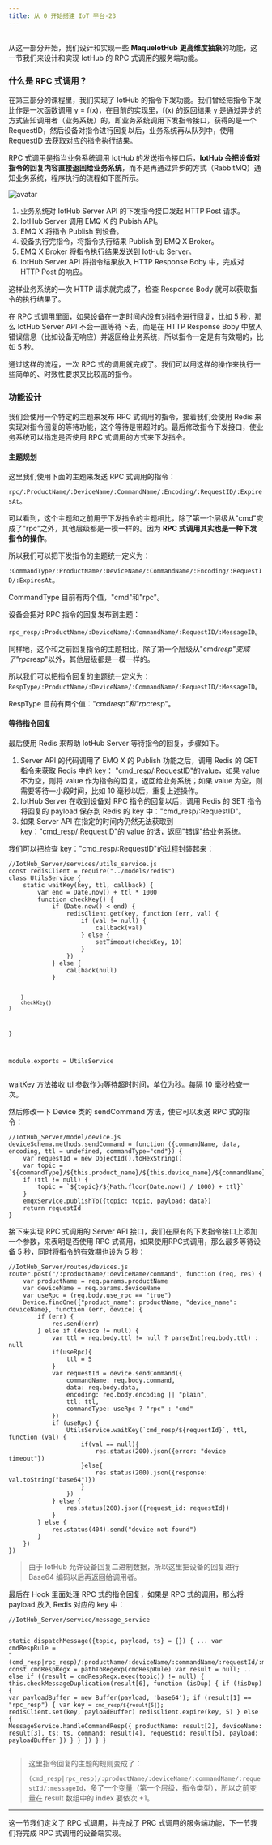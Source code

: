 ```yaml
---
title: 从 0 开始搭建 IoT 平台-23
---
```

<article id="topicContainer" class="column_content"><h2 class="topic_title"></h2><div><p>从这一部分开始，我们设计和实现一些 <strong>MaqueIotHub 更高维度抽象</strong>的功能，这一节我们来设计和实现 IotHub 的 RPC 式调用的服务端功能。</p>
<h3 id="rpc">什么是 RPC 式调用？</h3>
<p>在第三部分的课程里，我们实现了 IotHub 的指令下发功能。我们曾经把指令下发比作是一次函数调用 y = f(x)，在目前的实现里，f(x) 的返回结果 y 是通过异步的方式告知调用者（业务系统）的，即业务系统调用下发指令接口，获得的是一个 RequestID，然后设备对指令进行回复以后，业务系统再从队列中，使用 RequestID 去获取对应的指令执行结果。</p>
<p>RPC 式调用是指当业务系统调用 IotHub 的发送指令接口后，<strong>IotHub 会把设备对指令的回复内容直接返回给业务系统</strong>，而不是再通过异步的方式（RabbitMQ）通知业务系统，程序执行的流程如下图所示。</p>
<p><img src="https://images.gitbook.cn/FlJwcD8mjLWyV4I-fWJNAWA7OVea" alt="avatar" /></p>
<ol>
<li>业务系统对 IotHub Server API 的下发指令接口发起 HTTP Post 请求。</li>
<li>IotHub Server 调用 EMQ X 的 Pubish API。</li>
<li>EMQ X 将指令 Publish 到设备。</li>
<li>设备执行完指令，将指令执行结果 Publish 到 EMQ X Broker。</li>
<li>EMQ X Broker 将指令执行结果发送到 IotHub Server。</li>
<li>IotHub Server API 将指令结果放入 HTTP Response Boby 中，完成对 HTTP Post 的响应。</li>
</ol>
<p>这样业务系统的一次 HTTP 请求就完成了，检查 Response Body 就可以获取指令的执行结果了。</p>
<p>在 RPC 式调用里面，如果设备在一定时间内没有对指令进行回复，比如 5 秒，那么 IotHub Server API 不会一直等待下去，而是在 HTTP Response Boby 中放入错误信息（比如设备无响应）并返回给业务系统，所以指令一定是有有效期的，比如 5 秒。 </p>
<p>通过这样的流程，一次 RPC 式的调用就完成了。我们可以用这样的操作来执行一些简单的、时效性要求又比较高的指令。</p>
<h3 id="">功能设计</h3>
<p>我们会使用一个特定的主题来发布 RPC 式调用的指令，接着我们会使用 Redis 来实现对指令回复的等待功能，这个等待是带超时的。最后修改指令下发接口，使业务系统可以指定是否使用 RPC 式调用的方式来下发指令。 </p>
<h4 id="-1">主题规划</h4>
<p>这里我们使用下面的主题来发送 RPC 式调用的指令：</p>
<p><code>rpc/:ProductName/:DeviceName/:CommandName/:Encoding/:RequestID/:ExpiresAt</code>。</p>
<p>可以看到，这个主题和之前用于下发指令的主题相比，除了第一个层级从"cmd"变成了"rpc"之外，其他层级都是一模一样的。因为 <strong>RPC 式调用其实也是一种下发指令的操作</strong>。</p>
<p>所以我们可以把下发指令的主题统一定义为：</p>
<p><code>:CommandType/:ProductName/:DeviceName/:CommandName/:Encoding/:RequestID/:ExpiresAt</code>。 </p>
<p>CommandType 目前有两个值，"cmd"和"rpc"。</p>
<p>设备会把对 RPC 指令的回复发布到主题：</p>
<p><code>rpc_resp/:ProductName/:DeviceName/:CommandName/:RequestID/:MessageID</code>。</p>
<p>同样地，这个和之前回复指令的主题相比，除了第一个层级从"cmd<em>resp"变成了"rpc</em>resp"以外，其他层级都是一模一样的。</p>
<p>所以我们可以把指令回复的主题统一定义为：<code>RespType/:ProductName/:DeviceName/:CommandName/:RequestID/:MessageID</code>。</p>
<p>RespType 目前有两个值："cmd<em>resp"和"rpc</em>resp"。</p>
<h4 id="-2">等待指令回复</h4>
<p>最后使用 Redis 来帮助 IotHub Server 等待指令的回复，步骤如下。</p>
<ol>
<li>Server API 的代码调用了 EMQ X 的 Publish 功能之后，调用 Redis 的 GET 指令来获取 Redis 中的 key： "cmd_resp/:RequestID"的value，如果 value 不为空，则将 value 作为指令的回复，返回给业务系统；如果 value 为空，则需要等待一小段时间，比如 10 毫秒以后，重复上述操作。</li>
<li>IotHub Server 在收到设备对 RPC 指令的回复以后，调用 Redis 的 SET 指令将回复的 payload 保存到 Redis 的 key 中："cmd_resp/:RequestID"。</li>
<li>如果 Server API 在指定的时间内仍然无法获取到 key："cmd_resp/:RequestID"的 value 的话，返回"错误"给业务系统。</li>
</ol>
<p>我们可以把检查 key："cmd_resp/:RequestID"的过程封装起来：</p>
<pre><code class="javascript language-javascript">//IotHub_Server/services/utils_service.js
const redisClient = require("../models/redis")
class UtilsService {
    static waitKey(key, ttl, callback) {
        var end = Date.now() + ttl * 1000
        function checkKey() {
            if (Date.now() &lt; end) {
                redisClient.get(key, function (err, val) {
                    if (val != null) {
                        callback(val)
                    } else {
                        setTimeout(checkKey, 10)
                    }
                })
            } else {
                callback(null)
            }

        }
        checkKey()
    }
}

module.exports = UtilsService
</code></pre>
<p>waitKey 方法接收 ttl 参数作为等待超时时间，单位为秒。每隔 10 毫秒检查一次。</p>
<p>然后修改一下 Device 类的 sendCommand 方法，使它可以发送 RPC 式的指令：</p>
<pre><code class="javascript language-javascript">//IotHub_Server/model/device.js
deviceSchema.methods.sendCommand = function ({commandName, data, encoding, ttl = undefined, commandType="cmd"}) {
    var requestId = new ObjectId().toHexString()
    var topic = `${commandType}/${this.product_name}/${this.device_name}/${commandName}/${encoding}/${requestId}`
    if (ttl != null) {
        topic = `${topic}/${Math.floor(Date.now() / 1000) + ttl}`
    }
    emqxService.publishTo({topic: topic, payload: data})
    return requestId
}
</code></pre>
<p>接下来实现 RPC 式调用的 Server API 接口，我们在原有的下发指令接口上添加一个参数，来表明是否使用 RPC 式调用，如果使用RPC式调用，那么最多等待设备 5 秒，同时将指令的有效期也设为 5 秒：</p>
<pre><code class="javascript language-javascript">//IotHub_Server/routes/devices.js
router.post("/:productName/:deviceName/command", function (req, res) {
    var productName = req.params.productName
    var deviceName = req.params.deviceName
    var useRpc = (req.body.use_rpc == "true")
    Device.findOne({"product_name": productName, "device_name": deviceName}, function (err, device) {
        if (err) {
            res.send(err)
        } else if (device != null) {
            var ttl = req.body.ttl != null ? parseInt(req.body.ttl) : null
            if(useRpc){
                ttl = 5
            }
            var requestId = device.sendCommand({
                commandName: req.body.command,
                data: req.body.data,
                encoding: req.body.encoding || "plain",
                ttl: ttl,
                commandType: useRpc ? "rpc" : "cmd"
            })
            if (useRpc) {
                UtilsService.waitKey(`cmd_resp/${requestId}`, ttl, function (val) {
                    if(val == null){
                        res.status(200).json({error: "device timeout"})
                    }else{
                        res.status(200).json({response: val.toString("base64")})
                    }
                })
            } else {
                res.status(200).json({request_id: requestId})
            }
        } else {
            res.status(404).send("device not found")
        }
    })
})
</code></pre>
<blockquote>
  <p>由于 IotHub 允许设备回复二进制数据，所以这里把设备的回复进行 Base64 编码以后再返回给调用者。 </p>
</blockquote>
<p>最后在 Hook 里面处理 RPC 式的指令回复，如果是 RPC 式的调用，那么将 payload 放入 Redis 对应的 key 中：</p>
<pre><code class="javascript language-javascript">//IotHub_Server/service/message_service

static dispatchMessage({topic, payload, ts} = {}) {
        ...
        var cmdRespRule = "(cmd_resp|rpc_resp)/:productName/:deviceName/:commandName/:requestId/:messageId"
        const cmdRespRegx = pathToRegexp(cmdRespRule)
        var result = null;
        ...
        else if ((result = cmdRespRegx.exec(topic)) != null) {
            this.checkMessageDuplication(result[6], function (isDup) {
                if (!isDup) {
                    var payloadBuffer = new Buffer(payload, 'base64');
                    if (result[1] == "rpc_resp") {
                        var key = `cmd_resp/${result[5]}`;
                        redisClient.set(key, payloadBuffer)
                        redisClient.expire(key, 5)
                    } else {
                        MessageService.handleCommandResp({
                            productName: result[2],
                            deviceName: result[3],
                            ts: ts,
                            command: result[4],
                            requestId: result[5],
                            payload: payloadBuffer
                        })
                    }
                }
            })
        }
    }
</code></pre>
<blockquote>
  <p>这里指令回复的主题的规则变成了：</p>
  <p><code>(cmd_resp|rpc_resp)/:productName/:deviceName/:commandName/:requestId/:messageId</code>，多了一个变量（第一个层级，指令类型），所以之前变量在 result 数组中的 index 要依次 +1。</p>
</blockquote>
<hr />
<p>这一节我们定义了 RPC 式调用，并完成了 PRC 式调用的服务端功能，下一节我们将完成 RPC 式调用的设备端实现。 </p></div></article>